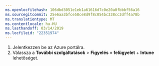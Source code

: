```yaml
---
ms.openlocfilehash: 106dbd3051e1eb1a61616d7c0e20a0fbbbf56a16
ms.sourcegitcommit: 25e6aa3bfce58ce8d9f8c054bc338cc3dff4a78b
ms.translationtype: MT
ms.contentlocale: hu-HU
ms.lasthandoff: 03/14/2019
ms.locfileid: "22351974"
---
```

1. Jelentkezzen be az Azure portálra.
2. Válassza a **További szolgáltatások** > **Figyelés + felügyelet** + **Intune** lehetőséget.